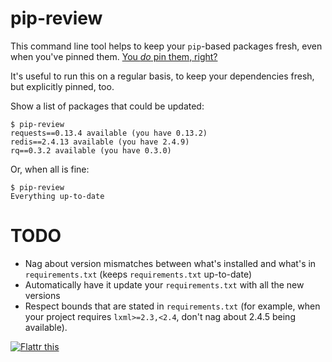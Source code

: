 pip-review
==========

This command line tool helps to keep your `pip`-based packages fresh, even when
you've pinned them.  [You _do_ pin them, right?][0]

It's useful to run this on a regular basis, to keep your dependencies fresh,
but explicitly pinned, too.

Show a list of packages that could be updated:

    $ pip-review
    requests==0.13.4 available (you have 0.13.2)
    redis==2.4.13 available (you have 2.4.9)
    rq==0.3.2 available (you have 0.3.0)

Or, when all is fine:

    $ pip-review
    Everything up-to-date


TODO
====
* Nag about version mismatches between what's installed and what's in
  `requirements.txt` (keeps `requirements.txt` up-to-date)
* Automatically have it update your `requirements.txt` with all the new
  versions
* Respect bounds that are stated in `requirements.txt` (for example, when
  your project requires `lxml>=2.3,<2.4`, don't nag about 2.4.5 being
  available).

[![Flattr this][2]][1]

[0]: http://nvie.com/posts/pin-your-packages/
[1]: https://flattr.com/thing/882478/Pin-Your-Packages
[2]: http://api.flattr.com/button/button-static-50x60.png

